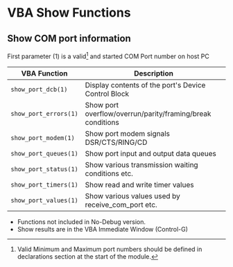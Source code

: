 # VBA Show Functions

## Show COM port information

First parameter (1) is a valid[^1] and started COM Port number on host PC

| VBA Function                         | Description                                                                                                   |
| ------------------------------------ | --------------------------------------------------------------------------------------------------------------|
| `show_port_dcb(1)`                   | Display contents of the port's Device Control Block                                                           |
| `show_port_errors(1)`                | Show port overflow/overrun/parity/framing/break conditions                                                    |          
| `show_port_modem(1)`                 | Show port modem signals DSR/CTS/RING/CD                                                                       |  
| `show_port_queues(1)`                | Show port input and output data queues                                                                        |  
| `show_port_status(1)`                | Show various transmission waiting conditions etc.                                                             |
| `show_port_timers(1)`                | Show read and write timer values                                                                              |
| `show_port_values(1)`                | Show various values used by receive_com_port etc.                                                             |

* Functions not included in No-Debug version.
* Show results are in the VBA Immediate Window (Control-G)

[^1]: Valid Minimum and Maximum port numbers should be defined in declarations section at the start of the module. 
  

